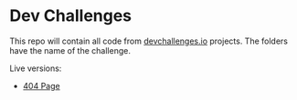 # Dev Challenges

This repo will contain all code from [devchallenges.io](https://devchallenges.io) projects. The folders have the name of the challenge.

Live versions: 

* [404 Page ](https://paulobruny.me/404-page/)